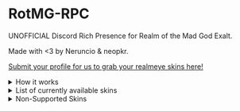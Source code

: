# RotMG-RPC
UNOFFICIAL Discord Rich Presence for Realm of the Mad God Exalt.

Made with <3 by Neruncio & neopkr.

[Submit your profile for us to grab your realmeye skins here!](https://forms.office.com/r/HJauAvQ5Mk)

<details>
<summary>How it works</summary>
<br>

This Rich Presence does not get involved with the game's code, instead, it takes info directly from RealmEye. The page is scrapped, which lets us take (non malicious) information we need, such as: Current character, base fame & level.

</details>

<details>
<summary>List of currently available skins</summary>
<br>

#### General
    - Exalted Skins

#### Rogue
    - Mushroom Girl Rogue
    - Jack the Ripper
    - Cloaked Ascendant Rogue
#### Archer
    - Blorph the Archer
    - Elven Archer
    - Kings Bowman Archer
#### Wizard
    - Snow Queen
    - Hermit Wizard
    - Ordinary Magician
#### Priest
    - Ice King Priest
    - Lyrical Priestess
    - Carthusian Monk Priest
    - Shrine Priestess
#### Warrior
    - Chinese Princess Warrior
    - Explorer
#### Knight
    - Sleepover Knight
    - Heroic Knight
    - Astronaut Knight
    - Glacius Knight
#### Paladin
    - Cleaner Maid Paladin
    - Demon Spawn
#### Assassin
    - Blue Frog Assassin
    - Vampire Hunter
    - Alice Assassin
    - Sweet Chocolatier Assassin
    - Veteran Assassin
#### Necromancer
    - Anubis Necromancer
    - Necro of Christmas Yet-to-Come
#### Huntress
    - Nexus No Miko
    - Forest Tracker Huntress
#### Mystic
    - Leprechaun Mystic
    - Yuki Onna Mystic
    - Lil' Bo-Peep
    - Lil Red
#### Trickster
    - Queen of Misrule Trickster
    - Chinese Dress Trickster
    - Bunny Trickster
    - Traffic Cone Trickster
    - Jiangshi Trickster
#### Sorcerer
    - Mini Court Magician Sorcerer
#### Ninja
    - Wind Flower Ninja
    - Death
#### Samurai
    - Oryxmas Samurai
#### Bard
    - Twintailed Vocalist Bard
    - Antinomy Bard
    - Wandering Spellcaster Bard
#### Summoner
    - Menagerie Master Summoner
    - Mauve Magus Summoner
#### Kensei
    -
    
</details>

<details>
<summary>Non-Supported Skins</summary>
<br>
    
#### Kensei
    - Rain Flower Kensei
    - Zodiac Tiger Kensei
#### Sorcerer
    - Fire Elemental Sorcerer
    
</details>
